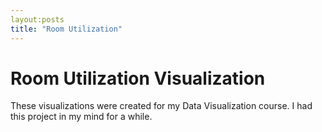 ```yaml
---
layout:posts
title: "Room Utilization"
---
```


# Room Utilization Visualization

These visualizations were created for my Data Visualization course. I had this project in my mind for a while. 

